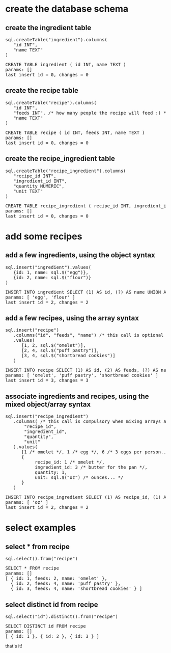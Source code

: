 
# create the database schema


## create the ingredient table

<pre>
sql.createTable("ingredient").columns(
   "id INT",
   "name TEXT"
)
</pre>
<pre>
CREATE TABLE ingredient ( id INT, name TEXT )
params: []
last insert id = 0, changes = 0
</pre>

## create the recipe table

<pre>
sql.createTable("recipe").columns(
   "id INT",
   "feeds INT", /* how many people the recipe will feed :) */
   "name TEXT"
)
</pre>
<pre>
CREATE TABLE recipe ( id INT, feeds INT, name TEXT )
params: []
last insert id = 0, changes = 0
</pre>

## create the recipe_ingredient table

<pre>
sql.createTable("recipe_ingredient").columns(
   "recipe_id INT",
   "ingredient_id INT",
   "quantity NUMERIC",
   "unit TEXT"
)
</pre>
<pre>
CREATE TABLE recipe_ingredient ( recipe_id INT, ingredient_id INT, quantity NUMERIC, unit TEXT )
params: []
last insert id = 0, changes = 0
</pre>

# add some recipes


## add a few ingredients, using the object syntax

<pre>
sql.insert("ingredient").values(
   {id: 1, name: sql.$("egg")},
   {id: 2, name: sql.$("flour")}
)
</pre>
<pre>
INSERT INTO ingredient SELECT (1) AS id, (?) AS name UNION ALL SELECT (2) AS id, (?) AS name
params: [ 'egg', 'flour' ]
last insert id = 2, changes = 2
</pre>

## add a few recipes, using the array syntax

<pre>
sql.insert("recipe")
   .columns("id", "feeds", "name") /* this call is optional */
   .values(
      [1, 2, sql.$("omelet")],
      [2, 4, sql.$("puff pastry")],
      [3, 4, sql.$("shortbread cookies")]
   )
</pre>
<pre>
INSERT INTO recipe SELECT (1) AS id, (2) AS feeds, (?) AS name UNION ALL SELECT (2) AS id, (4) AS feeds, (?) AS name UNION ALL SELECT (3) AS id, (4) AS feeds, (?) AS name
params: [ 'omelet', 'puff pastry', 'shortbread cookies' ]
last insert id = 3, changes = 3
</pre>

## associate ingredients and recipes, using the mixed object/array syntax

<pre>
sql.insert("recipe_ingredient")
   .columns( /* this call is compulsory when mixing arrays and objects */
       "recipe_id",
       "ingredient_id",
       "quantity",
       "unit"
   ).values(
      [1 /* omelet */, 1 /* egg */, 6 /* 3 eggs per person... */, sql.null()],
      {
           recipe_id: 1 /* omelet */,
           ingredient_id: 3 /* butter for the pan */,
           quantity: 1,
           unit: sql.$("oz") /* ounces... */
      }
   )
</pre>
<pre>
INSERT INTO recipe_ingredient SELECT (1) AS recipe_id, (1) AS ingredient_id, (6) AS quantity, (NULL) AS unit UNION ALL SELECT (1) AS recipe_id, (3) AS ingredient_id, (1) AS quantity, (?) AS unit
params: [ 'oz' ]
last insert id = 2, changes = 2
</pre>

# select examples


## select * from recipe

<pre>
sql.select().from("recipe")
</pre>
<pre>
SELECT * FROM recipe 
params: []
[ { id: 1, feeds: 2, name: 'omelet' },
  { id: 2, feeds: 4, name: 'puff pastry' },
  { id: 3, feeds: 4, name: 'shortbread cookies' } ]
</pre>

## select distinct id from recipe

<pre>
sql.select("id").distinct().from("recipe")
</pre>
<pre>
SELECT DISTINCT id FROM recipe 
params: []
[ { id: 1 }, { id: 2 }, { id: 3 } ]
</pre>
that's it!
